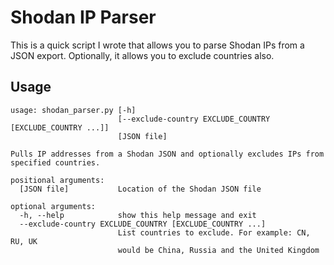 # Shodan IP Parser

This is a quick script I wrote that allows you to parse Shodan IPs from a JSON export. Optionally, it allows you to exclude countries also.

## Usage

```
usage: shodan_parser.py [-h]
                        [--exclude-country EXCLUDE_COUNTRY [EXCLUDE_COUNTRY ...]]
                        [JSON file]

Pulls IP addresses from a Shodan JSON and optionally excludes IPs from
specified countries.

positional arguments:
  [JSON file]           Location of the Shodan JSON file

optional arguments:
  -h, --help            show this help message and exit
  --exclude-country EXCLUDE_COUNTRY [EXCLUDE_COUNTRY ...]
                        List countries to exclude. For example: CN, RU, UK
                        would be China, Russia and the United Kingdom
```
